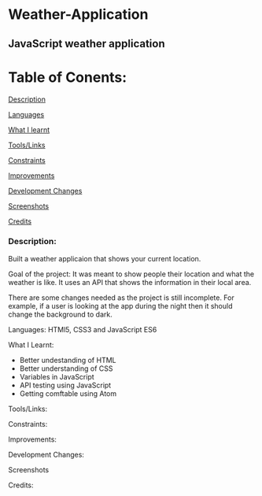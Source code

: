 # Weather-Application

## JavaScript weather application

# Table of Conents:

[Description](#Description)  
<a name="Description"/>

[Languages](#Languages)
<a name="Stack"/>

[What I learnt](#What_I_Learnt)  
<a name="What_I_Learnt"/>

[Tools/Links](#Tools/Links)
<a name="Tools/Links"/>

[Constraints](#Constraints)  
<a name="Constraints"/>

[Improvements](#Improvements)  
<a name="Improvements"/>

[Development Changes](#Development_Changes)  
<a name="Development_Changes"/>

[Screenshots](#Screenshots)
<a name="Screenshots"/>

[Credits](#Credits)  
<a name="Credits"/>

### Description:
Built a weather applicaion that shows your current location.

Goal of the project: It was meant to show people their location and what the weather is like. It uses an API that shows the information in their local area.

There are some changes needed as the project is still incomplete. For example, if a user is looking at the app during the night then it should change the background to dark.

Languages: HTMl5, CSS3 and JavaScript ES6

What I Learnt:
- Better undestanding of HTML
- Better understanding of CSS
- Variables in JavaScript
- API testing using JavaScript
- Getting comftable using Atom

Tools/Links:

Constraints:

Improvements:

Development Changes:

Screenshots

Credits:
